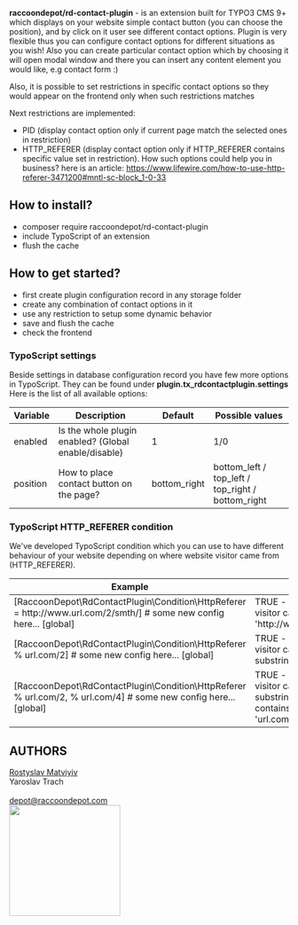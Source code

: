 <b>raccoondepot/rd-contact-plugin</b> - is an extension built for TYPO3 CMS 9+ which displays on your website simple 
contact button (you can choose the position), and by click on it user see different contact options. 
Plugin is very flexible thus you can configure contact options for different situations as you wish! 
Also you can create particular contact option which by choosing it will open modal window and there you can 
insert any content element you would like, e.g contact form :)

Also, it is possible to set restrictions in specific contact options so they would appear on the frontend 
only when such restrictions matches

Next restrictions are implemented:
- PID (display contact option only if current page match the selected ones in restriction)
- HTTP_REFERER (display contact option only if HTTP_REFERER contains specific value set in restriction). How such options could help you in business? here is an article: https://www.lifewire.com/how-to-use-http-referer-3471200#mntl-sc-block_1-0-33


## How to install? ##
- composer require raccoondepot/rd-contact-plugin
- include TypoScript of an extension
- flush the cache


## How to get started? ##
- first create plugin configuration record in any storage folder
- create any combination of contact options in it 
- use any restriction to setup some dynamic behavior
- save and flush the cache
- check the frontend


### TypoScript settings ###
Beside settings in database configuration record you have few more options in TypoScript. 
They can be found under <b>plugin.tx_rdcontactplugin.settings</b> Here is the list of all available options:

<table style="width: 100%;">
    <thead>
        <tr>
            <th>Variable</th>
            <th>Description</th>
            <th>Default</th>
            <th>Possible values</th>
        </tr>
    </thead>
    <tbody>
        <tr>
            <td>enabled</td>
            <td>Is the whole plugin enabled? (Global enable/disable)</td>
            <td>1</td>
            <td>1/0</td>
        </tr>
        <tr>
            <td>position</td>
            <td>How to place contact button on the page?</td>
            <td>bottom_right</td>
            <td>bottom_left / top_left / top_right / bottom_right</td>
        </tr>
    </tbody>
</table>


### TypoScript HTTP_REFERER condition ###

We've developed TypoScript condition which you can use to have different behaviour of your website depending on where website visitor came from (HTTP_REFERER). 

<table style="width: 100%;">
    <thead>
        <tr>
            <th>Example</th>
            <th>Description</th>
        </tr>
    </thead>
    <tbody>
        <tr>
            <td>
                [RaccoonDepot\RdContactPlugin\Condition\HttpReferer = http://www.url.com/2/smth/]
                    # some new config here...
                [global]
            </td>
            <td>
                TRUE - if page URL where visitor came from == 'http://www.url.com/2/smth/'
            </td>
        </tr>
        <tr>
            <td>
                [RaccoonDepot\RdContactPlugin\Condition\HttpReferer % url.com/2]
                    # some new config here...
                [global]
            </td>
            <td>
                TRUE - if page URL where visitor came from contains substring 'url.com/2'
            </td>
        </tr>
        <tr>
            <td>
                [RaccoonDepot\RdContactPlugin\Condition\HttpReferer % url.com/2, % url.com/4]
                    # some new config here...
                [global]
            </td>
            <td>
                TRUE - if page URL where visitor came from contains substring 'url.com/2' OR contains substring 'url.com/4'
            </td>
        </tr>
    </tbody>
</table>


## AUTHORS ##

<a href="https://www.linkedin.com/in/rostyslav-matviyiv/" target="_blank">Rostyslav Matviyiv</a><br />
Yaroslav Trach<br />
<br />
<a href="mailto:depot@raccoondepot.com">
    depot@raccoondepot.com
</a><br />
<a href="http://www.raccoondepot.com/" target="_blank">
    <img src="https://www.raccoondepot.com/themes/fe_layout_rd/assets/images/logo/raccoon-depot-logo.svg" width="200" style="width: 200px; height: auto;">
</a><br />
